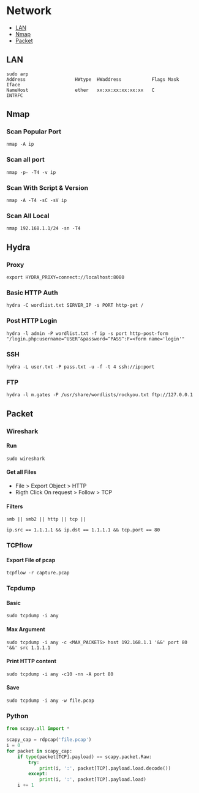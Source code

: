 # Network

- [LAN](#lan)
- [Nmap](#nmap)
- [Packet](#packet)

## LAN
```
sudo arp
Address                  HWtype  HWaddress           Flags Mask            Iface
NameHost                 ether   xx:xx:xx:xx:xx:xx   C                     INTRFC
```

## Nmap
### Scan Popular Port
```
nmap -A ip
```
### Scan all port 
```
nmap -p- -T4 -v ip
```
### Scan With Script & Version
```
nmap -A -T4 -sC -sV ip 
```
### Scan All Local
```
nmap 192.168.1.1/24 -sn -T4 
```

## Hydra
### Proxy
```
export HYDRA_PROXY=connect://localhost:8080
```
### Basic HTTP Auth 
```
hydra -C wordlist.txt SERVER_IP -s PORT http-get /
```
### Post HTTP Login
```
hydra -l admin -P wordlist.txt -f ip -s port http-post-form "/login.php:username=^USER^&password=^PASS^:F=<form name='login'"
```
### SSH
```
hydra -L user.txt -P pass.txt -u -f -t 4 ssh://ip:port
```
### FTP
```
hydra -l m.gates -P /usr/share/wordlists/rockyou.txt ftp://127.0.0.1
```

## Packet
### Wireshark
#### Run
```
sudo wireshark
```
#### Get all Files
- File > Export Object > HTTP
- Rigth Click On request > Follow > TCP

#### Filters
```
smb || smb2 || http || tcp ||
```
```
ip.src == 1.1.1.1 && ip.dst == 1.1.1.1 && tcp.port == 80
```

### TCPflow
#### Export File of pcap
```
tcpflow -r capture.pcap
```

### Tcpdump
#### Basic
```
sudo tcpdump -i any
```
#### Max Argument
```
sudo tcpdump -i any -c <MAX_PACKETS> host 192.168.1.1 '&&' port 80 '&&' src 1.1.1.1
```
#### Print HTTP content
```
sudo tcpdump -i any -c10 -nn -A port 80
```
#### Save
```
sudo tcpdump -i any -w file.pcap
```

### Python
```python
from scapy.all import *

scapy_cap = rdpcap('file.pcap')
i = 0
for packet in scapy_cap:
	if type(packet[TCP].payload) == scapy.packet.Raw:
		try:
			print(i, ':', packet[TCP].payload.load.decode())
		except:
			print(i, ':', packet[TCP].payload.load)
	i += 1
```

